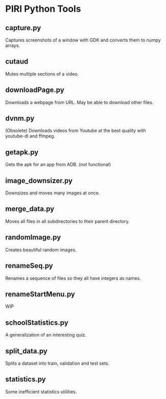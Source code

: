 # PIRI Python Tools

## capture.py
Captures screenshots of a window with GDK and converts them to numpy arrays.

## cutaud
Mutes multiple sections of a video.

## downloadPage.py
Downloads a webpage from URL. May be able to download other files.

## dvnm.py
(Obsolete) Downloads videos from Youtube at the best quality with youtube-dl and ffmpeg.

## getapk.py
Gets the apk for an app from ADB. (not functional)

## image_downsizer.py
Downsizes and moves many images at once.

## merge_data.py
Moves all files in all subdirectories to their parent directory.

## randomImage.py
Creates beautiful random images.

## renameSeq.py
Renames a sequence of files so they all have integers as names.

## renameStartMenu.py
WIP

## schoolStatistics.py
A generalization of an interesting quiz.

## split_data.py
Splits a dataset into train, validation and test sets.

## statistics.py
Some inefficient statistics utilities.
